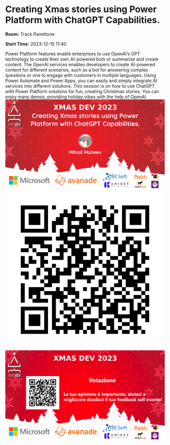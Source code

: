 # Creating Xmas stories using Power Platform with ChatGPT  Capabilities.
**Room:** Track Panettone

**Start Time:** 2023-12-15 11:40

Power Platform features enable enterprises to use OpenAI’s GPT technology to create their own AI-powered bots or summarize and create content.
The OpenAI services enables developers to create AI-powered content for different scenarios, such as a bot for answering complex questions or one to engage with customers in multiple languages.
Using Power Automate and Power Apps, you can easily and simply integrate AI services into different solutions.
This session is on how to use ChatGPT with Power Platform solutions for fun, creating Christmas stories. You can enjoy many demos,  providing holiday vibes with the help of OpenAI
![Banner](Room1_11_40.jpeg 'SessionBanner')
![QR](qr.png 'Qr')
![Voting Banner](VotingBanner.png 'Voting Banner')

